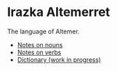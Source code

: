 # Irazka Altemerret

The language of Altemer.

- [Notes on nouns](word-classes/nouns.md)
- [Notes on verbs](word-classes/nouns.md)
- [Dictionary (work in progress)](lexicon/lexicon.csv)

